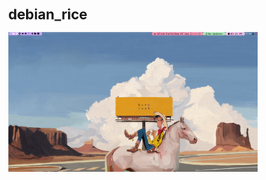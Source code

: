 # debian_rice

![Image Alt Text](https://github.com/nabindhimal/debian_rice/blob/main/debian_rice.png)
